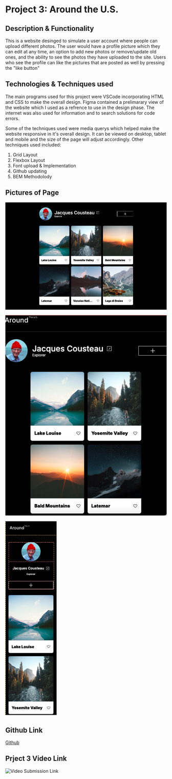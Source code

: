 # Project 3: Around the U.S.

## Description & Functionality

This is a website desinged to simulate a user account where people can upload different photos. The user would have a profile picture which they can edit at any time, an option to add new photos or remove/update old ones, and the ability to see the photos they have uploaded to the site. Users who see the profile can like the pictures that are posted as well by pressing the "like button"

## Technologies & Techniques used

The main programs used for this project were VSCode incorporating HTML and CSS to make the overall design. Figma contained a prelimarary view of the website which I used as a refrence to use in the design phase. The internet was also used for information and to search solutions for code errors.

Some of the techniques used were media querys which helped make the website responsive in it's overall design. It can be viewed on desktop, tablet and mobile and the size of the page will adjust accordingly. Other techniques used included:

1. Grid Layout
2. Flexbox Layout
3. Font upload & Implementation
4. Github updating
5. BEM Methodolody

## Pictures of Page

![Full Desktop View](./images/demo/fullview.png)

![Tablet View](./images/demo/Tablet%20View.png)

![Mobile View](./images/demo/Mobile%20View.png)

## Github Link

[Github](https://dohstarks3.github.io/se_project_aroundtheus/)

## Prject 3 Video Link

![Video Submission Link](https://drive.google.com/file/d/1g-VTjQfUUv5n7BfxFvGVH_iXUqnRnp9C/view?usp=sharing)
